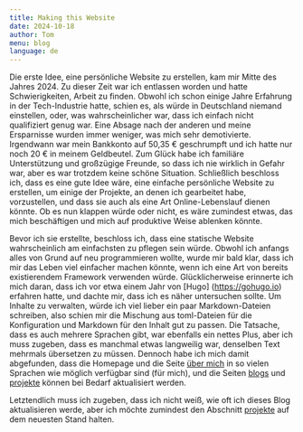 ```yaml
---
title: Making this Website
date: 2024-10-18
author: Tom
menu: blog
language: de
---
```


Die erste Idee, eine persönliche Website zu erstellen, kam mir Mitte des Jahres 2024. Zu dieser Zeit war ich entlassen worden und hatte Schwierigkeiten, Arbeit zu finden. Obwohl ich schon einige Jahre Erfahrung in der Tech-Industrie hatte, schien es, als würde in Deutschland niemand einstellen, oder, was wahrscheinlicher war, dass ich einfach nicht qualifiziert genug war. Eine Absage nach der anderen und meine Ersparnisse wurden immer weniger, was mich sehr demotivierte. Irgendwann war mein Bankkonto auf 50,35 € geschrumpft und ich hatte nur noch 20 € in meinem Geldbeutel. Zum Glück habe ich familiäre Unterstützung und großzügige Freunde, so dass ich nie wirklich in Gefahr war, aber es war trotzdem keine schöne Situation.
Schließlich beschloss ich, dass es eine gute Idee wäre, eine einfache persönliche Website zu erstellen, um einige der Projekte, an denen ich gearbeitet habe, vorzustellen, und dass sie auch als eine Art Online-Lebenslauf dienen könnte. Ob es nun klappen würde oder nicht, es wäre zumindest etwas, das mich beschäftigen und mich auf produktive Weise ablenken könnte.

Bevor ich sie erstellte, beschloss ich, dass eine statische Website wahrscheinlich am einfachsten zu pflegen sein würde. Obwohl ich anfangs alles von Grund auf neu programmieren wollte, wurde mir bald klar, dass ich mir das Leben viel einfacher machen könnte, wenn ich eine Art von bereits existierendem Framework verwenden würde. Glücklicherweise erinnerte ich mich daran, dass ich vor etwa einem Jahr von [Hugo] (https://gohugo.io) erfahren hatte, und dachte mir, dass ich es näher untersuchen sollte. Um Inhalte zu verwalten, würde ich viel lieber ein paar Markdown-Dateien schreiben, also schien mir die Mischung aus toml-Dateien für die Konfiguration und Markdown für den Inhalt gut zu passen. Die Tatsache, dass es auch mehrere Sprachen gibt, war ebenfalls ein nettes Plus, aber ich muss zugeben, dass es manchmal etwas langweilig war, denselben Text mehrmals übersetzen zu müssen. Dennoch habe ich mich damit abgefunden, dass die Homepage und die Seite [über mich](/about/about_me.de.md) in so vielen Sprachen wie möglich verfügbar sind (für mich), und die Seiten [blogs](/blog/) und [projekte](/projects/) können bei Bedarf aktualisiert werden.

Letztendlich muss ich zugeben, dass ich nicht weiß, wie oft ich dieses Blog aktualisieren werde, aber ich möchte zumindest den Abschnitt [projekte](/content/projects/) auf dem neuesten Stand halten.

